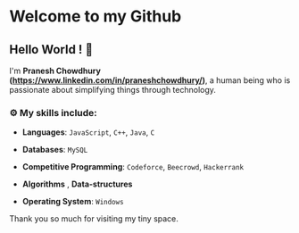 
# Welcome to my Github
## Hello World ! :wave:

I'm **Pranesh Chowdhury (https://www.linkedin.com/in/praneshchowdhury/)**, a human being who is passionate about simplifying things through technology.

### :gear: My skills include:

- **Languages**: `JavaScript`, `C++`, `Java`, `C`

- **Databases**: `MySQL`

- **Competitive Programming**: `Codeforce`, `Beecrowd`, `Hackerrank`
    
- **Algorithms** , **Data-structures**

- **Operating System**: `Windows`

Thank you so much for visiting my tiny space.
